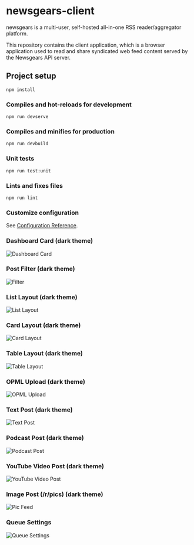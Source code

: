 
# newsgears-client 

newsgears is a multi-user, self-hosted all-in-one RSS reader/aggregator platform.

This repository contains the client application, which is a browser application used to read and share syndicated web feed content served by the Newsgears API server.  

## Project setup
```
npm install
```

### Compiles and hot-reloads for development
```
npm run devserve
```

### Compiles and minifies for production
```
npm run devbuild
```

### Unit tests
```
npm run test:unit 
```

### Lints and fixes files
```
npm run lint
```

### Customize configuration
See [Configuration Reference](https://cli.vuejs.org/config/).

### Dashboard Card (dark theme)

![Dashboard Card](public/dashboard_card_dark.png)

### Post Filter (dark theme)

![Filter](public/filter_dark.png)

### List Layout (dark theme)

![List Layout](public/list_layout_dark.png)

### Card Layout (dark theme)

![Card Layout](public/card_layout_dark.png)

### Table Layout (dark theme)

![Table Layout](public/table_layout_dark.png)

### OPML Upload (dark theme)

![OPML Upload](public/opml_upload_dark.png)

### Text Post (dark theme)

![Text Post](public/text_post_dark.png)

### Podcast Post (dark theme)

![Podcast Post](public/podcast_post_dark.png)

### YouTube Video Post (dark theme)

![YouTube Video Post](public/youtube_post_dark.png)

### Image Post (/r/pics) (dark theme)

![Pic Feed](public/pic_post_dark.png)

### Queue Settings 

![Queue Settings](public/queue_settings_dark.png)
